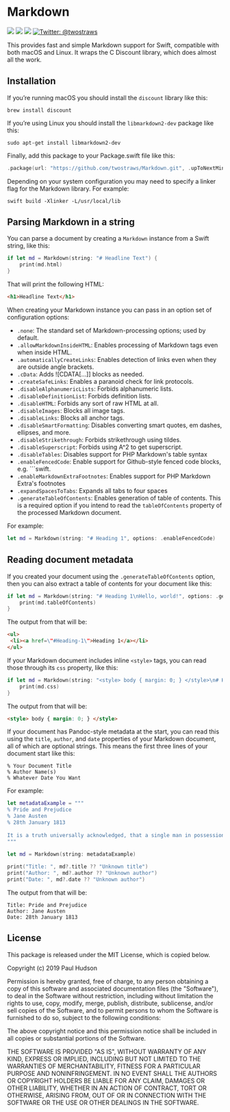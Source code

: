 # Markdown

<p>
    <img src="https://img.shields.io/badge/Swift-5.0-ff69b4.svg" />
    <img src="https://img.shields.io/badge/macOS-10.12+-brightgreen.svg" />
    <img src="https://img.shields.io/badge/Linux-Compatible-orange.svg" />   
    <a href="https://twitter.com/twostraws">
        <img src="https://img.shields.io/badge/Contact-@twostraws-lightgrey.svg?style=flat" alt="Twitter: @twostraws" />
    </a>
</p>

This provides fast and simple Markdown support for Swift, compatible with both macOS and Linux. It wraps the C Discount library, which does almost all the work.


## Installation

If you’re running macOS you should install the `discount` library like this:

    brew install discount

If you’re using Linux you should install the `libmarkdown2-dev` package like this:

    sudo apt-get install libmarkdown2-dev

Finally, add this package to your Package.swift file like this:

```swift
.package(url: "https://github.com/twostraws/Markdown.git", .upToNextMinor(from: "1.0.0"))
```

Depending on your system configuration you may need to specify a linker flag for the Markdown library. For example:

    swift build -Xlinker -L/usr/local/lib


## Parsing Markdown in a string

You can parse a document by creating a `Markdown` instance from a Swift string, like this:

```swift
if let md = Markdown(string: "# Headline Text") {
    print(md.html)
}
```

That will print the following HTML:

```html
<h1>Headline Text</h1>
```

When creating your Markdown instance you can pass in an option set of configuration options:

* `.none`: The standard set of Markdown-processing options; used by default.
* `.allowMarkdownInsideHTML`: Enables processing of Markdown tags even when inside HTML.
* `.automaticallyCreateLinks`: Enables detection of links even when they are outside angle brackets.
* `.cData`: Adds ![CDATA[...]] blocks as needed.
* `.createSafeLinks`: Enables a paranoid check for link protocols.
* `.disableAlphanumericLists`: Forbids alphanumeric lists.
* `.disableDefinitionList`: Forbids definition lists.
* `.disableHTML`: Forbids any sort of raw HTML at all.
* `.disableImages`: Blocks all image tags.
* `.disableLinks`: Blocks all anchor tags.
* `.disableSmartFormatting`: Disables converting smart quotes, em dashes, ellipses, and more.
* `.disableStrikethrough`: Forbids strikethrough using tildes.
* `.disableSuperscript`: Forbids using A^2 to get superscript.
* `.disableTables`: Disables support for PHP Markdown's table syntax
* `.enableFencedCode`: Enable support for Github-style fenced code blocks, e.g. ```swift.
* `.enableMarkdownExtraFootnotes`: Enables support for PHP Markdown Extra's footnotes
* `.expandSpacesToTabs`: Expands all tabs to four spaces
* `.generateTableOfContents`: Enables generation of table of contents. This is a required option if you intend to read the `tableOfContents` property of the processed Markdown document.

For example:

```swift
let md = Markdown(string: "# Heading 1", options: .enableFencedCode)
```


## Reading document metadata

If you created your document using the `.generateTableOfContents` option, then you can also extract a table of contents for your document like this:

```swift
if let md = Markdown(string: "# Heading 1\nHello, world!", options: .generateTableOfContents) {
    print(md.tableOfContents)
}
```

The output from that will be:

```html
<ul>
 <li><a href=\"#Heading-1\">Heading 1</a></li>
</ul>
```

If your Markdown document includes inline `<style>` tags, you can read those through its `css` property, like this:

```swift
if let md = Markdown(string: "<style> body { margin: 0; } </style>\n# Hello, world!") {
    print(md.css)
}
```

The output from that will be:

```html
<style> body { margin: 0; } </style>
```

If your document has Pandoc-style metadata at the start, you can read this using the `title`, `author`, and `date` properties of your Markdown document, all of which are optional strings. This means the first three lines of your document start like this:

    % Your Document Title
    % Author Name(s)
    % Whatever Date You Want

For example:

```swift
let metadataExample = """
% Pride and Prejudice
% Jane Austen
% 28th January 1813
    
It is a truth universally acknowledged, that a single man in possession of a good fortune, must be in want of a wife.
"""

let md = Markdown(string: metadataExample)
            
print("Title: ", md?.title ?? "Unknown title")
print("Author: ", md?.author ?? "Unknown author")
print("Date: ", md?.date ?? "Unknown author")
```

The output from that will be:

    Title: Pride and Prejudice
    Author: Jane Austen
    Date: 28th January 1813


## License

This package is released under the MIT License, which is copied below.

Copyright (c) 2019 Paul Hudson

Permission is hereby granted, free of charge, to any person obtaining a copy of this software and associated documentation files (the "Software"), to deal in the Software without restriction, including without limitation the rights to use, copy, modify, merge, publish, distribute, sublicense, and/or sell copies of the Software, and to permit persons to whom the Software is furnished to do so, subject to the following conditions:

The above copyright notice and this permission notice shall be included in all copies or substantial portions of the Software.

THE SOFTWARE IS PROVIDED "AS IS", WITHOUT WARRANTY OF ANY KIND, EXPRESS OR IMPLIED, INCLUDING BUT NOT LIMITED TO THE WARRANTIES OF MERCHANTABILITY, FITNESS FOR A PARTICULAR PURPOSE AND NONINFRINGEMENT. IN NO EVENT SHALL THE AUTHORS OR COPYRIGHT HOLDERS BE LIABLE FOR ANY CLAIM, DAMAGES OR OTHER LIABILITY, WHETHER IN AN ACTION OF CONTRACT, TORT OR OTHERWISE, ARISING FROM, OUT OF OR IN CONNECTION WITH THE SOFTWARE OR THE USE OR OTHER DEALINGS IN THE SOFTWARE.
